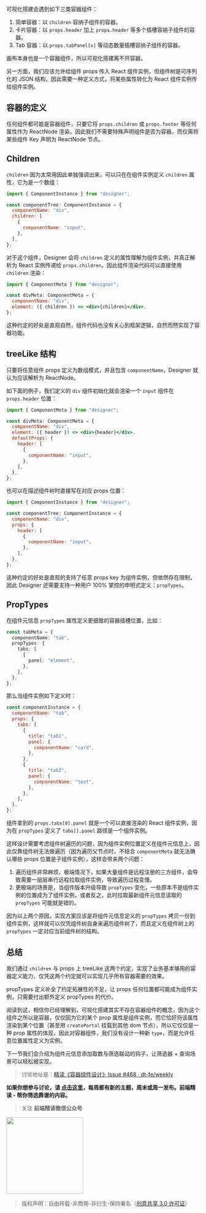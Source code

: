 可视化搭建会遇到如下三类容器组件：

1. 简单容器：以 `children` 容纳子组件的容器。
2. 卡片容器：以 `props.header` 加上 `props.header` 等多个插槽容纳子组件的容器。
3. Tab 容器：以 `props.tabPanel[x]` 等动态数量插槽容纳子组件的容器。

画布本身也是一个容器组件，所以可视化搭建离不开容器。

另一方面，我们应该允许给组件 props 传入 React 组件实例，但组件树是可序列化的 JSON 结构，因此需要一种定义方式，将某些属性转化为 React 组件实例传给组件实例。

## 容器的定义

任何组件都可能是容器组件，只要它将 `props.children` 或 `props.footer` 等任何属性作为 ReactNode 渲染。因此我们不需要特殊声明组件是否为容器，而仅需将某些组件 Key 声明为 ReactNode 节点。

## Children

`children` 因为太常用因此单独强调出来，可以只在在组件实例定义 `children` 属性，它为是一个数组：

```jsx
import { ComponentInstance } from "designer";

const componentTree: ComponentInstance = {
  componentName: "div",
  children: [
    {
      componentName: "input",
    },
  ],
};
```

对于这个组件，Designer 会将 `children` 定义的属性理解为组件实例，并真正解析为 React 实例传递给 `props.children`，因此组件渲染代码可以直接使用 `children` 渲染：

```jsx
import { ComponentMeta } from "designer";

const divMeta: ComponentMeta = {
  componentName: "div",
  element: ({ children }) => <div>{children}</div>,
};
```

这种约定的好处是直观自然，组件代码也没有关心到框架逻辑，自然而然实现了容器功能。

## treeLike 结构

只要将任意组件 props 定义为数组模式，并且包含 `componentName`，Designer 就认为应该解析为 ReactNode。

如下面的例子，我们定义的 `div` 组件初始化就会渲染一个 `input` 组件在 `props.header` 位置：

```jsx
import { ComponentMeta } from "designer";

const divMeta: ComponentMeta = {
  componentName: "div",
  element: ({ header }) => <div>{header}</div>,
  defaultProps: {
    header: [
      {
        componentName: "input",
      },
    ],
  },
};
```

也可以在描述组件树时直接写在对应 props 位置：

```jsx
import { ComponentInstance } from "designer";

const componentTree: ComponentInstance = {
  componentName: "div",
  props: {
    header: [
      {
        componentName: "input",
      },
    ],
  },
};
```

这种约定的好处是直观的支持了任意 props key 为组件实例，但依然存在限制，因此 Designer 还需要支持一种用户 100% 掌控的申明式定义：`propTypes`。

## PropTypes

在组件元信息 `propTypes` 属性定义更细致的容器插槽位置，比如：

```ts
const tabMeta = {
  componentName: "tab",
  propTypes: {
    tabs: [
      {
        panel: "element",
      },
    ],
  },
};
```

那么当组件实例如下定义时：

```jsx
const componentInstance = {
  componentName: "tab",
  props: {
    tabs: [
      {
        title: "tab1",
        panel: {
          componentName: "card",
        },
      },
      {
        title: "tab2",
        panel: {
          componentName: "text",
        },
      },
    ],
  },
};
```

组件拿到的 `props.tabs[0].panel` 就是一个可以直接渲染的 React 组件实例，因为在 `propTypes` 定义了 `tabs[].panel` 路径是一个组件实例。

这样设计需要考虑组件树遍历的问题，因为组件实例位置定义在组件元信息上，因此仅靠组件树无法做遍历（因为遍历父节点时，不结合 `componentMeta` 就无法确认哪些 props 位置是子组件实例），这样会带来两个问题：

1. 遍历组件非常麻烦，极端情况下，如果大量组件是远程注册的三方组件，会导致需要一层层串行远程拉取组件实例，导致遍历过程变慢。
2. 更极端的场景是，当组件版本升级导致 `propTypes` 变化，一些原本不是组件实例的位置成为了组件实例，或者反之，此时拉取最新组件元信息读取的 `propTypes` 可能就是错的。

因为以上两个原因，实现方案应该是将组件元信息定义的 `propTypes` 拷贝一份到组件实例，这样就可以仅凭组件树自身来遍历组件树了，而且定义在组件树上的 `propTypes` 一定对应当前组件树的结构。

## 总结

我们通过 `children` 与 props 上 treeLike 这两个约定，实现了业务基本够用的容器定义能力，仅凭这两个约定就可以实现几乎所有容器需要的效果。

propTypes 定义补全了约定拓展性的不足，让 props 任何位置都可能成为组件实例，只需要付出额外定义 propTypes 的代价。

阅读到这，相信你已经理解到，可视化搭建其实不存在容器组件的概念，因为这个组件之所以是容器，仅仅因为它的某个 prop 属性是组件实例，而它恰好将该属性渲染到某个位置（甚至用 `createPortal` 挂载到其他 dom 节点），所以它仅仅是一种 prop 属性的体现，因此对容器组件，我们没有设计一种新 `type`，而是允许任意位置属性定义为实例。

下一节我们会介绍为组件元信息添加取数与筛选联动的钩子，让筛选器 + 查询场景可以轻松被实现。

> 讨论地址是：[精读《容器组件设计》· Issue #468 · dt-fe/weekly](https://github.com/dt-fe/weekly/issues/468)

**如果你想参与讨论，请 [点击这里](https://github.com/dt-fe/weekly)，每周都有新的主题，周末或周一发布。前端精读 - 帮你筛选靠谱的内容。**

> 关注 **前端精读微信公众号**

<img width=200 src="https://img.alicdn.com/tfs/TB165W0MCzqK1RjSZFLXXcn2XXa-258-258.jpg">

> 版权声明：自由转载-非商用-非衍生-保持署名（[创意共享 3.0 许可证](https://creativecommons.org/licenses/by-nc-nd/3.0/deed.zh)）
